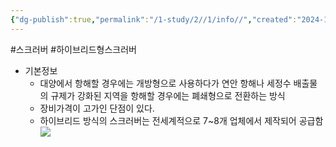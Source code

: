 ```yaml
---
{"dg-publish":true,"permalink":"/1-study/2//1/info//","created":"2024-11-20T21:02:29.287+09:00","updated":"2025-06-26T17:00:53.550+09:00"}
---
```


#스크러버 #하이브리드형스크러버

- 기본정보
	- 대양에서 항해할 경우에는 개방형으로 사용하다가 연안 항해나 세정수 배출물의 규제가 강화된 지역을 항해할 경우에는 폐쇄형으로 전환하는 방식
	-  장비가격이 고가인 단점이 있다. 
	- 하이브리드 방식의 스크러버는 전세계적으로 7~8개 업체에서 제작되어 공급함![](https://i.imgur.com/Tb3ELnA.png)

